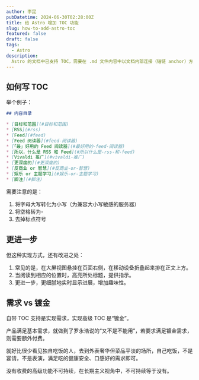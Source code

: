 ```yaml
---
author: 李昆
pubDatetime: 2024-06-30T02:28:00Z
title: 给 Astro 增加 TOC 功能
slug: how-to-add-astro-toc
featured: false
draft: false
tags:
  - Astro
description:
  Astro 的文档中已支持 TOC，需要在 .md 文件内容中以文档内部连接（锚链 anchor）方式写目录。
---
```


## 如何写 TOC

举个例子：

``` markdown
## 内容目录

* [目标和范围](#目标和范围)
* [RSS](#rss)
* [Feed](#feed)
* [Feed 阅读器](#feed-阅读器)
* [「最」好用的 Feed 阅读器](#最好用的-feed-阅读器)
* [所以，什么是 RSS 和 Feed](#所以什么是-rss-和-feed)
* [Vivaldi 推广](#vivaldi-推广)
* [更深度的](#更深度的)
* [反商业 or 智慧](#反商业-or-智慧)
* [娱乐 or 主题学习](#娱乐-or-主题学习)
* [脚注](#脚注)
```

需要注意的是：

1. 将字母大写转化为小写（为兼容大小写敏感的服务器）
2. 将空格转为-
3. 去掉标点符号

## 更进一步

但这种实现方式，还有改进之处：

1. 常见的是，在大屏视图悬挂在页面右侧，在移动设备折叠起来排在正文上方。
2. 当阅读到相应的位置时，高亮所处标题，提供指示。
3. 更进一步，更细腻地实时显示进展，增加趣味性。

## 需求 vs 镀金

自带 TOC 支持是实现需求，实现高级 TOC 是“镀金”。

产品满足基本需求，就做到了罗永浩说的“又不是不能用”，若要求满足镀金需求，则需要额外付费。

就好比很少看见独自吃饭的人，去到外表奢华但菜品平淡的场所，自己吃饭，不是宴请，不是表演，满足吃的健康安全、口感好的需求即可。

没有收费的高级功能不可持续，在长期主义视角中，不可持续等于没有。